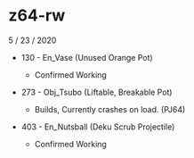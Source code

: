 # z64-rw

5 / 23 / 2020

* 130 - En_Vase (Unused Orange Pot)
    * Confirmed Working

* 273 - Obj_Tsubo (Liftable, Breakable Pot)
    * Builds, Currently crashes on load. (PJ64)

* 403 - En_Nutsball (Deku Scrub Projectile)
    * Confirmed Working